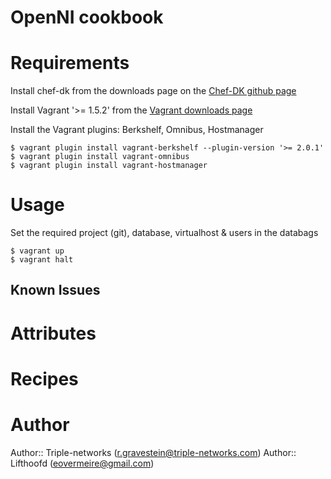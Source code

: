 # OpenNI cookbook

# Requirements

Install chef-dk from the downloads page on the [Chef-DK github page](https://github.com/opscode/chef-dk)

Install Vagrant '>= 1.5.2' from the [Vagrant downloads page](http://www.vagrantup.com/download-archive/v1.5.2.html)

Install the Vagrant plugins: Berkshelf, Omnibus, Hostmanager

    $ vagrant plugin install vagrant-berkshelf --plugin-version '>= 2.0.1'
    $ vagrant plugin install vagrant-omnibus
    $ vagrant plugin install vagrant-hostmanager

# Usage

Set the required project (git), database, virtualhost & users in the databags

    $ vagrant up
    $ vagrant halt


## Known Issues 


# Attributes

# Recipes

# Author

Author:: Triple-networks (<r.gravestein@triple-networks.com>)
Author:: Lifthoofd (<eovermeire@gmail.com>)


